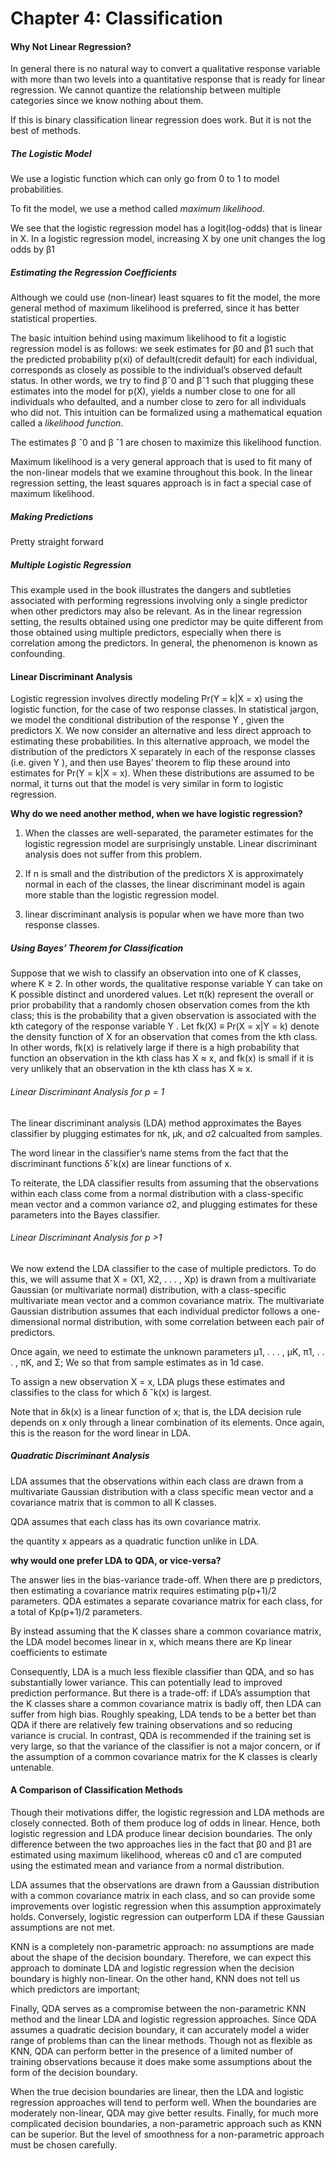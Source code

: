 # Chapter 4: Classification



#### Why Not Linear Regression?



In general there is no natural way to convert a qualitative response variable with more than two levels into a quantitative response that is ready for linear regression. We cannot quantize the relationship between multiple categories since we know nothing about them.



If this is binary classification linear regression does work. But it is not the best of methods.



##### The Logistic Model



We use a logistic function which can only go from 0 to 1 to model probabilities.

To fit the model, we use a method called *maximum likelihood*.

 We see that the logistic regression model has a logit(log-odds) that is linear in X. In a logistic regression model, increasing X by one unit changes the log odds by β1

 

#####  Estimating the Regression Coefficients



Although we could use (non-linear) least squares to fit the model, the more general method of maximum likelihood is preferred, since it has better statistical properties. 



The basic intuition behind using maximum likelihood to fit a logistic regression model is as follows: we seek estimates for β0 and β1 such that the predicted probability p(xi) of default(credit default) for each individual, corresponds as closely as possible to the individual’s observed default status. In other words, we try to find βˆ0 and βˆ1 such that plugging these estimates into the model for p(X), yields a number close to one for all individuals who defaulted, and a number close to zero for all individuals who did not. This intuition can be formalized using a mathematical equation called a *likelihood function*.



The estimates β ˆ0 and β ˆ1 are chosen to maximize this likelihood function. 



Maximum likelihood is a very general approach that is used to fit many of the non-linear models that we examine throughout this book. In the linear regression setting, the least squares approach is in fact a special case of maximum likelihood. 



##### Making Predictions



Pretty straight forward



##### Multiple Logistic Regression



This example used in the book illustrates the dangers and subtleties associated with performing regressions involving only a single predictor when other predictors may also be relevant. As in the linear regression setting, the results obtained using one predictor may be quite different from those obtained using multiple predictors, especially when there is correlation among the predictors. In general, the phenomenon is known as confounding.



#### Linear Discriminant Analysis



Logistic regression involves directly modeling Pr(Y = k|X = x) using the logistic function, for the case of two response classes. In statistical jargon, we model the conditional distribution of the response Y , given the predictors X. We now consider an alternative and less direct approach to estimating these probabilities. In this alternative approach, we model the distribution of the predictors X separately in each of the response classes (i.e. given Y ), and then use Bayes’ theorem to flip these around into estimates for Pr(Y = k|X = x). When these distributions are assumed to be normal, it turns out that the model is very similar in form to logistic regression.



**Why do we need another method, when we have logistic regression?**



1. When the classes are well-separated, the parameter estimates for the logistic regression model are surprisingly unstable. Linear discriminant analysis does not suffer from this problem.

2. If n is small and the distribution of the predictors X is approximately normal in each of the classes, the linear discriminant model is again more stable than the logistic regression model.

3. linear discriminant analysis is popular when we have more than two response classes.



##### Using Bayes’ Theorem for Classification



Suppose that we wish to classify an observation into one of K classes, where K ≥ 2. In other words, the qualitative response variable Y can take on K possible distinct and unordered values. Let π(k) represent the overall or prior probability that a randomly chosen observation comes from the kth class; this is the probability that a given observation is associated with the kth category of the response variable Y . Let fk(X) ≡ Pr(X = x|Y = k) denote the density function of X for an observation that comes from the kth class. In other words, fk(x) is relatively large if there is a high probability that function an observation in the kth class has X ≈ x, and fk(x) is small if it is very unlikely that an observation in the kth class has X ≈ x. 



######  Linear Discriminant Analysis for p = 1



The linear discriminant analysis (LDA) method approximates the Bayes classifier by plugging estimates for πk, μk, and σ2 calcualted from samples. 



The word linear in the classifier’s name stems from the fact that the discriminant functions δˆk(x) are linear functions of x.



To reiterate, the LDA classifier results from assuming that the observations within each class come from a normal distribution with a class-specific mean vector and a common variance σ2, and plugging estimates for these parameters into the Bayes classifier.



###### Linear Discriminant Analysis for p >1

We now extend the LDA classifier to the case of multiple predictors. To do this, we will assume that X = (X1, X2, . . . , Xp) is drawn from a multivariate Gaussian (or multivariate normal) distribution, with a class-specific multivariate mean vector and a common covariance matrix. 
 The multivariate Gaussian distribution assumes that each individual predictor follows a one-dimensional normal distribution, with some correlation between each pair of predictors.
 
 Once again, we need to estimate the unknown parameters μ1, . . . , μK, π1, . . . , πK, and Σ; We so that from sample estimates as in 1d case.
 
 To assign a new observation X = x, LDA plugs these estimates  and classifies to the class for which δ ˆk(x) is largest.

 Note that in δk(x) is a linear function of x; that is, the LDA decision rule depends on x only through a linear combination of its elements. Once again, this is the reason for the word linear in LDA.


##### Quadratic Discriminant Analysis

LDA assumes that the observations within each class are drawn from a multivariate Gaussian distribution with a class specific mean vector and a covariance matrix that is common to all K classes. 

QDA assumes that each class has its own covariance matrix.

the quantity x appears as a quadratic function unlike in LDA.

**why would one prefer LDA to QDA, or vice-versa?**

The answer lies in the bias-variance trade-off. 
When there are p predictors, then estimating a covariance matrix requires estimating p(p+1)/2 parameters. QDA estimates a separate covariance matrix for each class, for a total of Kp(p+1)/2 parameters. 

By instead assuming that the K classes share a common covariance matrix, the LDA model becomes linear in x, which means there are Kp linear coefficients to estimate

Consequently, LDA is a much less flexible classifier than QDA, and so has substantially lower variance. This can potentially lead to improved prediction performance. But there is a trade-off: if LDA’s assumption that the K classes share a common covariance matrix is badly off, then LDA can suffer from high bias. Roughly speaking, LDA tends to be a better bet than QDA if there are relatively few training observations and so reducing variance is crucial. In contrast, QDA is recommended if the training set is very large, so that the variance of the classifier is not a major concern, or if the assumption of a common covariance matrix for the K classes is clearly untenable.

#### A Comparison of Classification Methods

Though their motivations differ, the logistic regression and LDA methods are closely connected. 
Both of them produce log of odds in linear. Hence, both logistic regression and LDA produce linear decision boundaries. The only difference between the two approaches lies in the fact that β0 and β1 are estimated using maximum likelihood, whereas c0 and c1 are computed using the estimated mean and variance from a normal distribution. 

LDA assumes that the observations are drawn from a Gaussian distribution with a common covariance matrix in each class, and so can provide some improvements over logistic regression when this assumption approximately holds. Conversely, logistic regression can outperform LDA if these Gaussian assumptions are not met.

KNN is a completely non-parametric approach: no assumptions are made about the shape of the decision boundary. Therefore, we can expect this approach to dominate LDA and logistic regression when the decision boundary is highly non-linear. On the other hand, KNN does not tell us which predictors are important;

Finally, QDA serves as a compromise between the non-parametric KNN method and the linear LDA and logistic regression approaches. Since QDA assumes a quadratic decision boundary, it can accurately model a wider range of problems than can the linear methods. Though not as flexible as KNN, QDA can perform better in the presence of a limited number of training observations because it does make some assumptions about the form of the decision boundary.

When the true decision boundaries are linear, then the LDA and logistic regression approaches will tend to perform well. When the boundaries are moderately non-linear, QDA may give better results. Finally, for much more complicated decision boundaries, a non-parametric approach such as KNN can be superior. But the level of smoothness for a non-parametric approach must be chosen carefully.

